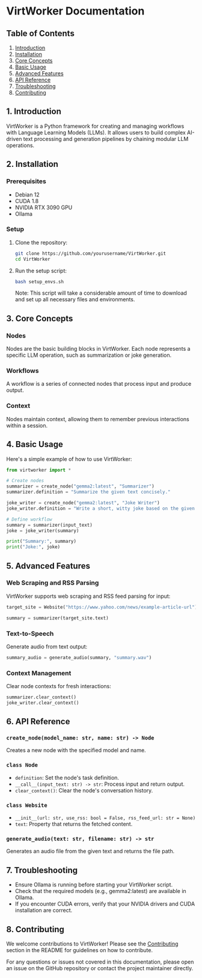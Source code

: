 # VirtWorker Documentation

## Table of Contents

1. [Introduction](#introduction)
2. [Installation](#installation)
3. [Core Concepts](#core-concepts)
4. [Basic Usage](#basic-usage)
5. [Advanced Features](#advanced-features)
6. [API Reference](#api-reference)
7. [Troubleshooting](#troubleshooting)
8. [Contributing](#contributing)

## 1. Introduction

VirtWorker is a Python framework for creating and managing workflows with Language Learning Models (LLMs). It allows users to build complex AI-driven text processing and generation pipelines by chaining modular LLM operations.

## 2. Installation

### Prerequisites

- Debian 12
- CUDA 1.8
- NVIDIA RTX 3090 GPU
- Ollama

### Setup

1. Clone the repository:
   ```bash
   git clone https://github.com/yourusername/VirtWorker.git
   cd VirtWorker
   ```

2. Run the setup script:
   ```bash
   bash setup_envs.sh
   ```
   Note: This script will take a considerable amount of time to download and set up all necessary files and environments.


## 3. Core Concepts

### Nodes

Nodes are the basic building blocks in VirtWorker. Each node represents a specific LLM operation, such as summarization or joke generation.

### Workflows

A workflow is a series of connected nodes that process input and produce output.

### Context

Nodes maintain context, allowing them to remember previous interactions within a session.

## 4. Basic Usage

Here's a simple example of how to use VirtWorker:

```python
from virtworker import *

# Create nodes
summarizer = create_node("gemma2:latest", "Summarizer")
summarizer.definition = "Summarize the given text concisely."

joke_writer = create_node("gemma2:latest", "Joke Writer")
joke_writer.definition = "Write a short, witty joke based on the given summary."

# Define workflow
summary = summarizer(input_text)
joke = joke_writer(summary)

print("Summary:", summary)
print("Joke:", joke)
```

## 5. Advanced Features

### Web Scraping and RSS Parsing

VirtWorker supports web scraping and RSS feed parsing for input:

```python
target_site = Website("https://www.yahoo.com/news/example-article-url")

summary = summarizer(target_site.text)
```

### Text-to-Speech

Generate audio from text output:

```python
summary_audio = generate_audio(summary, "summary.wav")
```

### Context Management

Clear node contexts for fresh interactions:

```python
summarizer.clear_context()
joke_writer.clear_context()
```

## 6. API Reference

### `create_node(model_name: str, name: str) -> Node`

Creates a new node with the specified model and name.

### `class Node`

- `definition`: Set the node's task definition.
- `__call__(input_text: str) -> str`: Process input and return output.
- `clear_context()`: Clear the node's conversation history.

### `class Website`

- `__init__(url: str, use_rss: bool = False, rss_feed_url: str = None)`
- `text`: Property that returns the fetched content.

### `generate_audio(text: str, filename: str) -> str`

Generates an audio file from the given text and returns the file path.

## 7. Troubleshooting

- Ensure Ollama is running before starting your VirtWorker script.
- Check that the required models (e.g., gemma2:latest) are available in Ollama.
- If you encounter CUDA errors, verify that your NVIDIA drivers and CUDA installation are correct.

## 8. Contributing

We welcome contributions to VirtWorker! Please see the [Contributing](README.md#contributing) section in the README for guidelines on how to contribute.

For any questions or issues not covered in this documentation, please open an issue on the GitHub repository or contact the project maintainer directly.
